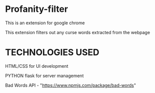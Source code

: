 # Profanity-filter

This is an extension for google chrome

This extension filters out any curse words extracted from the webpage

# TECHNOLOGIES USED

HTML/CSS for UI development

PYTHON flask for server management

Bad Words API - "https://www.npmjs.com/package/bad-words"

